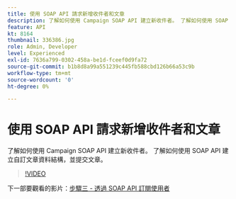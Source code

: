 ```yaml
---
title: 使用 SOAP API 請求新增收件者和文章
description: 了解如何使用 Campaign SOAP API 建立新收件者。 了解如何使用 SOAP API 建立自訂文章資料結構，並提交文章。
feature: API
kt: 8164
thumbnail: 336386.jpg
role: Admin, Developer
level: Experienced
exl-id: 7636a799-0302-458a-be1d-fceef0d9fa72
source-git-commit: b1b8d8a99a551239c445fb588cbd126b66a53c9b
workflow-type: tm+mt
source-wordcount: '0'
ht-degree: 0%

---
```


# 使用 SOAP API 請求新增收件者和文章

了解如何使用 Campaign SOAP API 建立新收件者。 了解如何使用 SOAP API 建立自訂文章資料結構，並提交文章。

>[!VIDEO](https://video.tv.adobe.com/v/336386?quality=12&learn=on)

下一部要觀看的影片：[步驟三 - 透過 SOAP API 訂閱使用者](/help/tutorial-use-soap-apis/subscribe-users-via-soap-api.md)